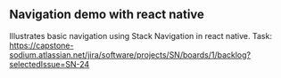 ## Navigation demo with react native

Illustrates basic navigation using Stack Navigation in react native.
Task: https://capstone-sodium.atlassian.net/jira/software/projects/SN/boards/1/backlog?selectedIssue=SN-24
